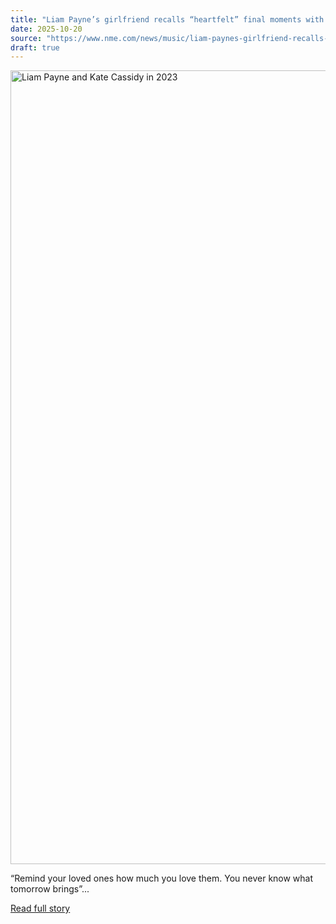 ```yaml
---
title: "Liam Payne’s girlfriend recalls “heartfelt” final moments with singer, defends plans for first anniversary of his death"
date: 2025-10-20
source: "https://www.nme.com/news/music/liam-paynes-girlfriend-recalls-heartfelt-final-moments-with-singer-defends-plans-for-first-anniversary-of-his-death-3900435?utm_source=rss&utm_medium=rss&utm_campaign=liam-paynes-girlfriend-recalls-heartfelt-final-moments-with-singer-defends-plans-for-first-anniversary-of-his-death"
draft: true
---
```


<p><img alt="Liam Payne and Kate Cassidy in 2023" class="attachment-full size-full wp-post-image" height="1270" src="https://www.nme.com/wp-content/uploads/2025/10/cassidy-payne@2000x1270.jpg" width="2000" /></p>
<p>“Remind your loved ones how much you love them. You never know what tomorrow brings”...

[Read full story](https://www.nme.com/news/music/liam-paynes-girlfriend-recalls-heartfelt-final-moments-with-singer-defends-plans-for-first-anniversary-of-his-death-3900435?utm_source=rss&utm_medium=rss&utm_campaign=liam-paynes-girlfriend-recalls-heartfelt-final-moments-with-singer-defends-plans-for-first-anniversary-of-his-death)
